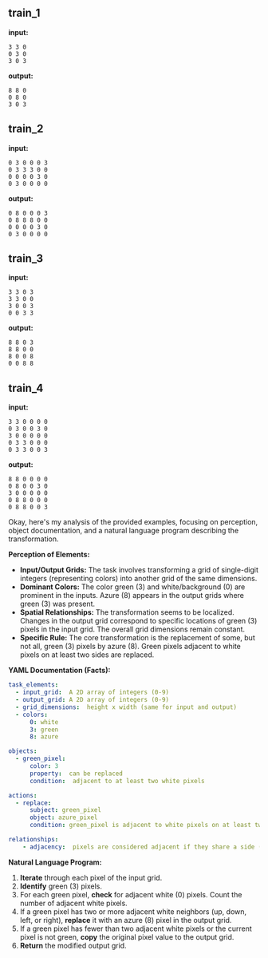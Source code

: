 
## train_1

**input:**
```
3 3 0
0 3 0
3 0 3
```


**output:**
```
8 8 0
0 8 0
3 0 3
```


## train_2

**input:**
```
0 3 0 0 0 3
0 3 3 3 0 0
0 0 0 0 3 0
0 3 0 0 0 0
```


**output:**
```
0 8 0 0 0 3
0 8 8 8 0 0
0 0 0 0 3 0
0 3 0 0 0 0
```


## train_3

**input:**
```
3 3 0 3
3 3 0 0
3 0 0 3
0 0 3 3
```


**output:**
```
8 8 0 3
8 8 0 0
8 0 0 8
0 0 8 8
```


## train_4

**input:**
```
3 3 0 0 0 0
0 3 0 0 3 0
3 0 0 0 0 0
0 3 3 0 0 0
0 3 3 0 0 3
```


**output:**
```
8 8 0 0 0 0
0 8 0 0 3 0
3 0 0 0 0 0
0 8 8 0 0 0
0 8 8 0 0 3
```

Okay, here's my analysis of the provided examples, focusing on perception, object documentation, and a natural language program describing the transformation.

**Perception of Elements:**

*   **Input/Output Grids:** The task involves transforming a grid of single-digit integers (representing colors) into another grid of the same dimensions.
*   **Dominant Colors:** The color green (3) and white/background (0) are prominent in the inputs. Azure (8) appears in the output grids where green (3) was present.
*   **Spatial Relationships:** The transformation seems to be localized. Changes in the output grid correspond to specific locations of green (3) pixels in the input grid.  The overall grid dimensions remain constant.
*	**Specific Rule:** The core transformation is the replacement of some, but not all, green (3) pixels by azure (8). Green pixels adjacent to white pixels on at least two sides are replaced.

**YAML Documentation (Facts):**


```yaml
task_elements:
  - input_grid:  A 2D array of integers (0-9)
  - output_grid: A 2D array of integers (0-9)
  - grid_dimensions:  height x width (same for input and output)
  - colors:
      0: white
      3: green
      8: azure

objects:
  - green_pixel:
      color: 3
      property:  can be replaced
      condition:  adjacent to at least two white pixels

actions:
  - replace:
      subject: green_pixel
      object: azure_pixel
      condition: green_pixel is adjacent to white pixels on at least two sides (up, down, left, or right)

relationships:
    - adjacency:  pixels are considered adjacent if they share a side (not diagonally)
```


**Natural Language Program:**

1.  **Iterate** through each pixel of the input grid.
2.  **Identify** green (3) pixels.
3.  For each green pixel, **check** for adjacent white (0) pixels. Count the number of adjacent white pixels.
4.  If a green pixel has two or more adjacent white neighbors (up, down, left, or right), **replace** it with an azure (8) pixel in the output grid.
5.  If a green pixel has fewer than two adjacent white pixels or the current pixel is not green, **copy** the original pixel value to the output grid.
6.  **Return** the modified output grid.

